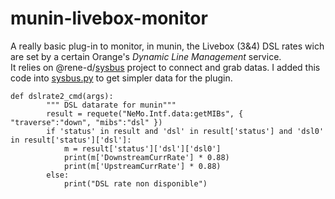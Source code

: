 # munin-livebox-monitor
A really basic plug-in to monitor, in munin, the Livebox (3&amp;4) DSL rates wich are set by a certain Orange's _Dynamic Line Management_ service.<br>
It relies on @rene-d/[sysbus](https://github.com/rene-d/sysbus) project to connect and grab datas.
I added this code into [sysbus.py](https://github.com/rene-d/sysbus/blob/master/sysbus.py) to get simpler data for the plugin.<br>
```
def dslrate2_cmd(args):
        """ DSL datarate for munin"""
        result = requete("NeMo.Intf.data:getMIBs", { "traverse":"down", "mibs":"dsl" })
        if 'status' in result and 'dsl' in result['status'] and 'dsl0' in result['status']['dsl']:
            m = result['status']['dsl']['dsl0']
            print(m['DownstreamCurrRate'] * 0.88)
            print(m['UpstreamCurrRate'] * 0.88)
        else:
            print("DSL rate non disponible")
```
